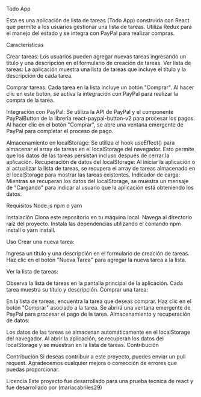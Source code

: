 Todo App

Esta es una aplicación de lista de tareas (Todo App) construida con React que permite a los usuarios gestionar una lista de tareas. Utiliza Redux para el manejo del estado y se integra con PayPal para realizar compras.

Características

Crear tareas: Los usuarios pueden agregar nuevas tareas ingresando un título y una descripción en el formulario de creación de tareas.
Ver lista de tareas: La aplicación muestra una lista de tareas que incluye el título y la descripción de cada tarea.

Comprar tareas: Cada tarea en la lista incluye un botón "Comprar". Al hacer clic en este botón, se activa la integración con PayPal para realizar la compra de la tarea.

Integración con PayPal: Se utiliza la API de PayPal y el componente PayPalButton de la librería react-paypal-button-v2 para procesar los pagos. Al hacer clic en el botón "Comprar", se abre una ventana emergente de PayPal para completar el proceso de pago.

Almacenamiento en localStorage: Se utiliza el hook useEffect() para almacenar el array de tareas en el localStorage del navegador. Esto permite que los datos de las tareas persistan incluso después de cerrar la aplicación.
Recuperación de datos del localStorage: Al iniciar la aplicación o al actualizar la lista de tareas, se recupera el array de tareas almacenado en el localStorage para mostrar las tareas existentes.
Indicador de carga: Mientras se recuperan los datos del localStorage, se muestra un mensaje de "Cargando" para indicar al usuario que la aplicación está obteniendo los datos.

Requisitos
Node.js
npm o yarn

Instalación
Clona este repositorio en tu máquina local.
Navega al directorio raíz del proyecto.
Instala las dependencias utilizando el comando npm install o yarn install.

Uso
Crear una nueva tarea:

Ingresa un título y una descripción en el formulario de creación de tareas.
Haz clic en el botón "Nueva Tarea" para agregar la nueva tarea a la lista.

Ver la lista de tareas:

Observa la lista de tareas en la pantalla principal de la aplicación.
Cada tarea muestra su título y descripción.
Comprar una tarea:

En la lista de tareas, encuentra la tarea que deseas comprar.
Haz clic en el botón "Comprar" asociado a la tarea.
Se abrirá una ventana emergente de PayPal para procesar el pago de la tarea.
Almacenamiento y recuperación de datos:

Los datos de las tareas se almacenan automáticamente en el localStorage del navegador.
Al abrir la aplicación, se recuperan los datos del localStorage y se muestran en la lista de tareas.
Contribución

Contribución
Si deseas contribuir a este proyecto, puedes enviar un pull request. Agradecemos cualquier mejora o corrección de errores que puedas proporcionar.

Licencia
Este proyecto fue desarrollado para una prueba tecnica de react y fue desarrollado por (mariacabriles29)
